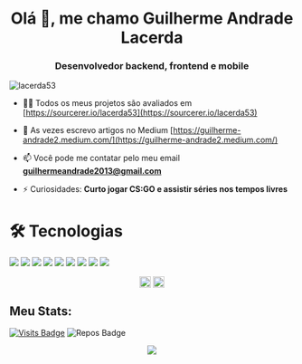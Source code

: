 <h1 align="center">Olá 👋, me chamo Guilherme Andrade Lacerda</h1>
<h3 align="center">Desenvolvedor backend, frontend e mobile</h3>
<p align="left"> <img src="https://komarev.com/ghpvc/?username=lacerda53" alt="lacerda53" /> </p>

- 👨‍💻 Todos os meus projetos são avaliados em [https://sourcerer.io/lacerda53](https://sourcerer.io/lacerda53)

- 📝 As vezes escrevo artigos no Medium [https://guilherme-andrade2.medium.com/](https://guilherme-andrade2.medium.com/)

- 📫 Você pode me contatar pelo meu email **guilhermeandrade2013@gmail.com**

- ⚡ Curiosidades: **Curto jogar CS:GO e assistir séries nos tempos livres**


# 🛠 Tecnologias

<p>
  <img src="https://img.shields.io/badge/Sharp%20-593399.svg?&style=for-the-badge&logo=c&logoColor=white"/>
  <img src="https://img.shields.io/badge/.NET%20Core%20-8a2be2.svg?&style=for-the-badge&logo=.net&logoColor=white"/>
  <img src="https://img.shields.io/badge/javascript%20-%23323330.svg?&style=for-the-badge&logo=javascript&logoColor=%23F7DF1E"/>
  <img src="https://img.shields.io/badge/typescript%20-%23323330.svg?&style=for-the-badge&logo=typescript&logoColor=white"/>
  <img src="https://img.shields.io/badge/react%20-%2320232a.svg?&style=for-the-badge&logo=react&logoColor=%2361DAFB"/>
  <img src="https://img.shields.io/badge/react_native%20-%2320232a.svg?&style=for-the-badge&logo=react&logoColor=%2361DAFB"/>
  <img src="https://img.shields.io/badge/git%20-%23F05033.svg?&style=for-the-badge&logo=git&logoColor=white"/>
  <img src="https://img.shields.io/badge/github%20-%23121011.svg?&style=for-the-badge&logo=github&logoColor=white"/>
  <img src="https://img.shields.io/badge/Flutter-white.svg?&style=for-the-badge&logo=flutter&logoColor=blue"/>
</p>

<p align="center">
<a href="https://linkedin.com/in/lacerda53" target="blank"><img align="center" src="https://cdn.jsdelivr.net/npm/simple-icons@3.0.1/icons/linkedin.svg" alt="Guilherme Andrade" height="20" width="20" /></a>
<a href="https://www.instagram.com/guilherme_andrade2" target="blank"><img align="center" src="https://cdn.jsdelivr.net/npm/simple-icons@3.0.1/icons/instagram.svg" alt="Guilherme Andrade" height="20" width="20" /></a>
</p>


## Meu Stats:
[![Visits Badge](https://badges.pufler.dev/visits/lacerda53/lacerda53?style=for-the-badge)](https://github.com/lacerda53/lacerda53)
![Repos Badge](https://badges.pufler.dev/repos/lacerda53?style=for-the-badge)

<p align = "center">
  <img src = "https://github-readme-stats.vercel.app/api?username=lacerda53&show_icons=true&theme=dark&line_height=27&hide=contribs,prs">
</p>
